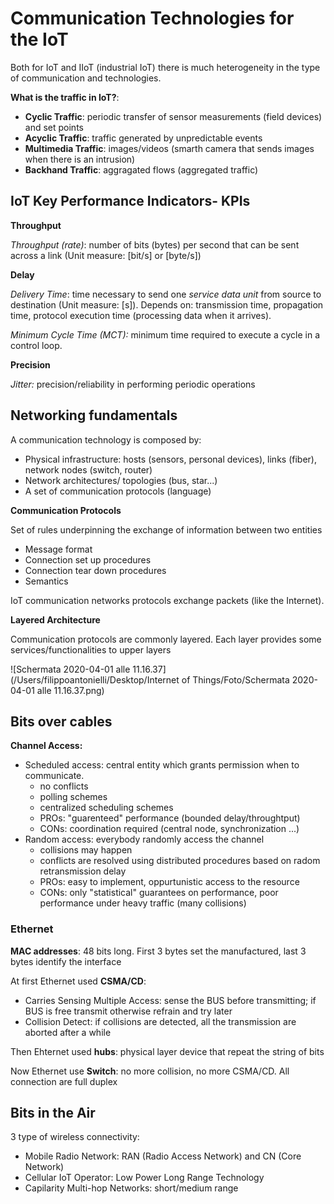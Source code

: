 # Communication Technologies for the IoT

Both for IoT and IIoT (industrial IoT) there is much heterogeneity in the type of communication and technologies.

**What is the traffic in IoT?**:

- **Cyclic Traffic**: periodic transfer of sensor measurements (field devices) and set points
- **Acyclic Traffic**: traffic generated by unpredictable events
- **Multimedia Traffic**: images/videos (smarth camera that sends images when there is an intrusion)
- **Backhand Traffic**: aggragated flows (aggregated traffic)

## IoT Key Performance Indicators- KPIs

**Throughput**

*Throughput (rate)*: number of bits (bytes) per second that can be sent across a link (Unit measure: [bit/s] or [byte/s])

**Delay**

*Delivery Time*: time necessary to send one *service data unit* from source to destination (Unit measure: [s]). Depends on: transmission time, propagation time, protocol execution time (processing data when it arrives).

*Minimum Cycle Time (MCT):* minimum time required to execute a cycle in a control loop.

**Precision**

*Jitter:* precision/reliability in performing periodic operations

## Networking fundamentals

A communication technology is composed by: 

- Physical infrastructure: hosts (sensors, personal devices), links (fiber), network nodes (switch, router)
- Network architectures/ topologies (bus, star...)
- A set of communication protocols (language)

**Communication Protocols**

Set of rules underpinning the exchange of information between two entities

- Message format
- Connection set up procedures
- Connection tear down procedures 
- Semantics

IoT communication networks protocols exchange packets (like the Internet).

**Layered Architecture**

Communication protocols are commonly layered. Each layer provides some services/functionalities to upper layers

![Schermata 2020-04-01 alle 11.16.37](/Users/filippoantonielli/Desktop/Internet of Things/Foto/Schermata 2020-04-01 alle 11.16.37.png)

## Bits over cables

**Channel Access:**

- Scheduled access: central entity which grants permission when to communicate.
  - no conflicts
  - polling schemes
  - centralized scheduling schemes
  - PROs: "guarenteed" performance (bounded delay/throughtput)
  - CONs: coordination required (central node, synchronization ...)
- Random access: everybody randomly access the channel
  - collisions may happen
  - conflicts are resolved using distributed procedures based on radom retransmission delay
  - PROs: easy to implement, oppurtunistic access to the resource
  - CONs: only "statistical" guarantees on performance, poor performance under heavy traffic (many collisions)

### Ethernet

**MAC addresses**: 48 bits long. First 3 bytes set the manufactured, last 3 bytes identify the interface

At first Ethernet used **CSMA/CD**:

- Carries Sensing Multiple Access: sense the BUS before transmitting; if BUS is free transmit otherwise refrain and try later
- Collision Detect: if collisions are detected, all the transmission are aborted after a while

Then Ehternet used **hubs**: physical layer device that repeat the string of bits

Now Ethernet use **Switch**: no more collision, no more CSMA/CD. All connection are full duplex

## Bits in the Air

3 type of wireless connectivity:

- Mobile Radio Network: RAN (Radio Access Network) and CN (Core Network)
- Cellular IoT Operator: Low Power Long Range Technology
- Capilarity Multi-hop Networks: short/medium range